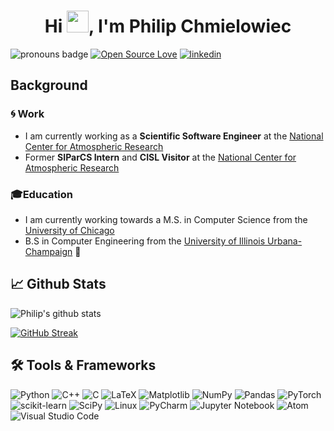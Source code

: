 <div align="center" width="50">
</div>
<h1 align="center">Hi <img src="https://media.giphy.com/media/hvRJCLFzcasrR4ia7z/giphy.gif" width="35">, I'm Philip Chmielowiec</h1>



![pronouns badge](https://img.shields.io/badge/pronouns-he%2Fhim-blueviolet)
[![Open Source Love](https://badges.frapsoft.com/os/v1/open-source.svg?v=103)](https://github.com/ellerbrock/open-source-badges/)
[![linkedin](https://img.shields.io/static/v1?label=&message=LinkedIn&color=0077B5&style=flat-square&logo=linkedin)](https://www.linkedin.com/in/philip-chmielowiec-9949961b6/)


## Background 
### :cyclone: Work
- I am currently working as a **Scientific Software Engineer** at the [National Center for Atmospheric Research](https://github.com/NCAR)
- Former **SIParCS Intern** and **CISL Visitor** at the [National Center for Atmospheric Research](https://github.com/NCAR)

### 🎓Education
- I am currently working towards a M.S. in Computer Science from the [University of Chicago](https://cs.uchicago.edu/)
- B.S in Computer Engineering from the [University of Illinois Urbana-Champaign](https://ece.illinois.edu/) :corn:

## :chart_with_upwards_trend: Github Stats 
![Philip's github stats](https://github-readme-stats-snowy-delta.vercel.app//api?username=philipc2&show_icons=true&title_color=64bcbc&icon_color=026591&text_color=bcdbe2&bg_color=151515&hide=stars&count_private=true&include_all_commits=true)

[![GitHub Streak](https://github-readme-streak-stats.herokuapp.com/?user=philipc2&theme=dark&card_width=466&border=ffffff&ring=64bcbc&fire=026591&currStreakNum=bcdbe2&currStreakLabel=bcdbe2&sideLabels=bcdbe2&exclude_days=Sun%2CSat)](https://git.io/streak-stats)




## 🛠️ Tools & Frameworks
![Python](https://img.shields.io/badge/python-3670A0?style=for-the-badge&logo=python&logoColor=ffdd54)
![C++](https://img.shields.io/badge/c++-%2300599C.svg?style=for-the-badge&logo=c%2B%2B&logoColor=white)
![C](https://img.shields.io/badge/c-%2300599C.svg?style=for-the-badge&logo=c&logoColor=white)
![LaTeX](https://img.shields.io/badge/latex-%23008080.svg?style=for-the-badge&logo=latex&logoColor=white)
![Matplotlib](https://img.shields.io/badge/Matplotlib-%23150458.svg?style=for-the-badge&logo=Matplotlib&logoColor=blue)
![NumPy](https://img.shields.io/badge/numpy-%23013243.svg?style=for-the-badge&logo=numpy&logoColor=white)
![Pandas](https://img.shields.io/badge/pandas-%23150458.svg?style=for-the-badge&logo=pandas&logoColor=white)
![PyTorch](https://img.shields.io/badge/PyTorch-%23EE4C2C.svg?style=for-the-badge&logo=PyTorch&logoColor=white)
![scikit-learn](https://img.shields.io/badge/scikit--learn-%23F7931E.svg?style=for-the-badge&logo=scikit-learn&logoColor=white)
![SciPy](https://img.shields.io/badge/SciPy-%230C55A5.svg?style=for-the-badge&logo=scipy&logoColor=%white)
![Linux](https://img.shields.io/badge/Linux-FCC624?style=for-the-badge&logo=linux&logoColor=black)
![PyCharm](https://img.shields.io/badge/pycharm-143?style=for-the-badge&logo=pycharm&logoColor=black&color=black&labelColor=green)
![Jupyter Notebook](https://img.shields.io/badge/jupyter-%23FA0F00.svg?style=for-the-badge&logo=jupyter&logoColor=white)
![Atom](https://img.shields.io/badge/Atom-%2366595C.svg?style=for-the-badge&logo=atom&logoColor=white)
![Visual Studio Code](https://img.shields.io/badge/Visual%20Studio%20Code-0078d7.svg?style=for-the-badge&logo=visual-studio-code&logoColor=white)
  



